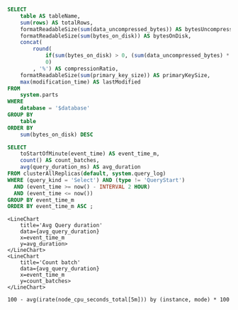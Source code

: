 
```sql tables
SELECT
    table AS tableName,
    sum(rows) AS totalRows,
    formatReadableSize(sum(data_uncompressed_bytes)) AS bytesUncompressed,
    formatReadableSize(sum(bytes_on_disk)) AS bytesOnDisk,
    concat(
        round(
            if(sum(bytes_on_disk) > 0, (sum(data_uncompressed_bytes) * 100 / sum(bytes_on_disk)) - 100, 0), 
            0)
        , '%') AS compressionRatio,
    formatReadableSize(sum(primary_key_size)) AS primaryKeySize,
    max(modification_time) AS lastModified
FROM
    system.parts
WHERE
    database = '$database'
GROUP BY
    table
ORDER BY
    sum(bytes_on_disk) DESC    
```


<DataTable title="Tables" value={tables} searchValue="tableName">
</DataTable>

```sql avg_query_duration
SELECT
    toStartOfMinute(event_time) AS event_time_m,
    count() AS count_batches,
    avg(query_duration_ms) AS avg_duration
FROM clusterAllReplicas(default, system.query_log)
WHERE (query_kind = 'Select') AND (type != 'QueryStart')
  AND (event_time >= now() - INTERVAL 2 HOUR) 
  AND (event_time <= now())
GROUP BY event_time_m
ORDER BY event_time_m ASC ;
```


    <LineChart
        title='Avg Query duration'
        data={avg_query_duration}
        x=event_time_m
        y=avg_duration>
    </LineChart>
    <LineChart
        title='Count batch'
        data={avg_query_duration}
        x=event_time_m
        y=count_batches>
    </LineChart>


```prom node_cpu_seconds_total 
100 - avg(irate(node_cpu_seconds_total[5m])) by (instance, mode) * 100
```

<StackedLineChart
    title='Node CPU Total'
    data={node_cpu_seconds_total}
    format='percentage'
    >
</StackedLineChart>

